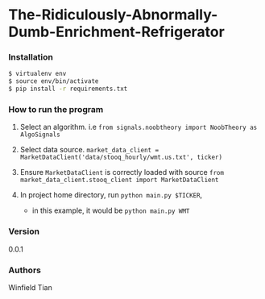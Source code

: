 # The-Ridiculously-Abnormally-Dumb-Enrichment-Refrigerator

### Installation

```sh
$ virtualenv env
$ source env/bin/activate
$ pip install -r requirements.txt
```

### How to run the program
1) Select an algorithm. i.e ```from signals.noobtheory import NoobTheory as AlgoSignals```

2) Select data source. ```market_data_client = MarketDataClient('data/stooq_hourly/wmt.us.txt', ticker)```

3) Ensure ```MarketDataClient``` is correctly loaded with source ```from market_data_client.stooq_client import MarketDataClient```

4) In project home directory, run ```python main.py $TICKER```,
    - in this example, it would be ```python main.py WMT```

### Version
0.0.1

### Authors
Winfield Tian
